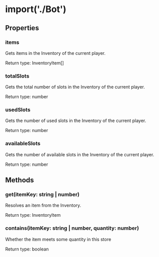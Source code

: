 # import('./Bot')



## Properties

### items
<p>Gets items in the Inventory of the current player.</p>


Return type: InventoryItem[]

### totalSlots
<p>Gets the total number of slots in the Inventory of the current player.</p>


Return type: number

### usedSlots
<p>Gets the number of used slots in the Inventory of the current player.</p>


Return type: number

### availableSlots
<p>Gets the number of available slots in the Inventory of the current player.</p>


Return type: number

## Methods

### get(itemKey: string | number)
Resolves an item from the Inventory.


Return type: InventoryItem

### contains(itemKey: string | number, quantity: number)
Whether the item meets some quantity in this store


Return type: boolean
